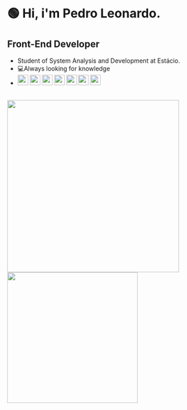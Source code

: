 <h1> 🟢 Hi, i'm Pedro Leonardo.</h1>
<h2>Front-End Developer</h2>

  <ul>
   <li>
    Student of System Analysis and Development at Estácio.
   </li>
    <li>
    💻Always looking for knowledge
    </li>
   <li>
     <img src="https://github.com/get-icon/geticon/raw/master/icons/typescript-icon.svg"  width="24">
     <img src="https://github.com/get-icon/geticon/raw/master/icons/javascript.svg" width="24">
     <img src="https://github.com/get-icon/geticon/raw/master/icons/react.svg" width="24">
     <img src="https://github.com/get-icon/geticon/raw/master/icons/bootstrap.svg" width="24">
     <img src="https://github.com/get-icon/geticon/raw/master/icons/tailwindcss-icon.svg" width="24">
     <img src="https://github.com/get-icon/geticon/raw/master/icons/nextjs-icon.svg" width="24">
     <img src="https://github.com/get-icon/geticon/raw/master/icons/vite.svg" width="24">
   </li>
  </ul>
 
</br>

<div>
<img src="https://github-readme-stats.vercel.app/api?username=pedrosrc&theme=chartreuse-dark&show_icons=true"  width="395">
<img src="https://github-readme-stats.vercel.app/api/top-langs/?username=pedrosrc&layout=compact&theme=chartreuse-dark" width="300">
</div>










